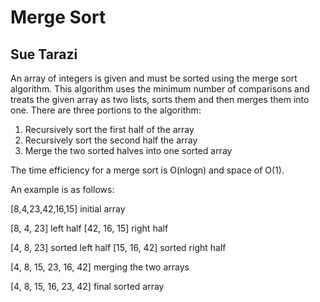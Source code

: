 # Merge Sort
## Sue Tarazi

An array of integers is given and must be sorted using the merge sort algorithm. This algorithm uses the minimum number of comparisons and treats the given array as two lists, sorts them and then merges them into one. 
There are three portions to the algorithm:

1. Recursively sort the first half of the array
1. Recursively sort the second half the array
1. Merge the two sorted halves into one sorted array

The time efficiency for a merge sort is O(nlogn) and space of O(1).

An example is as follows: 

[8,4,23,42,16,15] initial array

[8, 4, 23] left half [42, 16, 15] right half

[4, 8, 23] sorted left half [15, 16, 42] sorted right half

[4, 8, 15, 23, 16, 42] merging the two arrays

[4, 8, 15, 16, 23, 42] final sorted array

